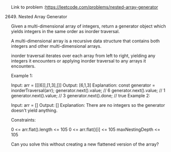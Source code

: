 Link to problem :https://leetcode.com/problems/nested-array-generator

2649. Nested Array Generator

Given a multi-dimensional array of integers, return a generator object which yields integers in the same order as inorder traversal.

A multi-dimensional array is a recursive data structure that contains both integers and other multi-dimensional arrays.

inorder traversal iterates over each array from left to right, yielding any integers it encounters or applying inorder traversal to any arrays it encounters.

Example 1:

Input: arr = [[[6]],[1,3],[]]
Output: [6,1,3]
Explanation:
const generator = inorderTraversal(arr);
generator.next().value; // 6
generator.next().value; // 1
generator.next().value; // 3
generator.next().done; // true
Example 2:

Input: arr = []
Output: []
Explanation: There are no integers so the generator doesn't yield anything.

Constraints:

0 <= arr.flat().length <= 105
0 <= arr.flat()[i] <= 105
maxNestingDepth <= 105

Can you solve this without creating a new flattened version of the array?
